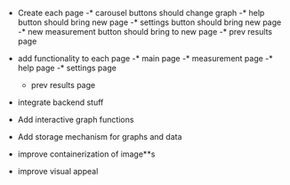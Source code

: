 - Create each page
    -* carousel buttons should change graph
    -* help button should bring new page
    -* settings button should bring new page
    -* new measurement button should bring to new page
    -* prev results page
- add functionality to each page
    -* main page
    -* measurement page
    -* help page
    -* settings page
    - prev results page

- integrate backend stuff

- Add interactive graph functions
- Add storage mechanism for graphs and data
- improve containerization of image**s
- improve visual appeal

